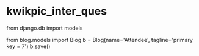 # kwikpic_inter_ques

from django.db import models

 from blog.models import Blog
 b = Blog(name='Attendee', tagline='primary key = 7')
 b.save()
